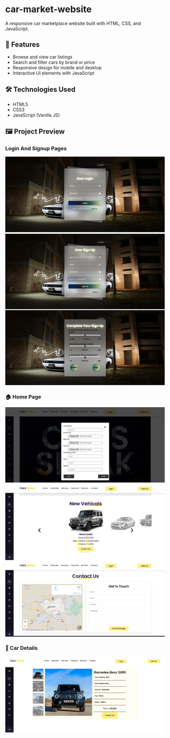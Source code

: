 # car-market-website
A responsive car marketplace website built with HTML, CSS, and JavaScript.

## 🚗 Features
- Browse and view car listings
- Search and filter cars by brand or price
- Responsive design for mobile and desktop
- Interactive UI elements with JavaScript

## 🛠️ Technologies Used
- HTML5
- CSS3
- JavaScript (Vanilla JS)
## 🖼️ Project Preview

### Login And Signup Pages
![login page Screenshot](images/photo_2025-10-25_14-00-15.jpg)
![signup page Screenshot](images/photo_2025-10-25_14-00-33.jpg)
![complete signup page Screenshot](images/photo_2025-10-25_14-00-38.jpg)

### 🏠 Home Page
![Add Car Popup Screenshot](images/photo_2025-10-25_14-00-43.jpg)
![complete signup page Screenshot](images/photo_2025-10-25_14-00-48.jpg)
![Contact Us Screenshot](images/photo_2025-10-25_14-00-51.jpg)
### 🚗 Car Details
![Car Details Screenshot](images/photo_2025-10-25_14-00-55.jpg)
